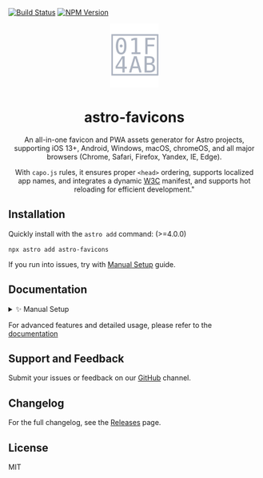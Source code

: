 [![Build Status](https://github.com/ACP-CODE/astro-favicons/actions/workflows/ci.yaml/badge.svg?style=flat-square)](https://github.com/ACP-CODE/astro-favicons/actions/workflows/ci.yaml)
[![NPM Version](https://img.shields.io/npm/v/astro-favicons)](https://www.npmjs.com/package/astro-favicons)

[Why Place Favicons in the Root Directory?]: ./WHY.md

<div align="center">
  
<img height="128" alt="" src="./assets/logo.svg">

# astro-favicons

An all-in-one favicon and PWA assets generator for Astro projects, <br>
supporting iOS 13+, Android, Windows, macOS, chromeOS, and all major browsers (Chrome, Safari, Firefox, Yandex, IE, Edge).

With `capo.js` rules, it ensures proper `<head>` ordering, supports localized app names, and integrates a dynamic [W3C](https://www.w3.org/TR/appmanifest/#x_localized-members) manifest, and supports hot reloading for efficient development."

</div>

## Installation

Quickly install with the `astro add` command: (>=4.0.0)

```shell
npx astro add astro-favicons
```

If you run into issues, try with [Manual Setup](#1-install-and-configure) guide.

## Documentation

<details><summary>✨ Manual Setup</summary>

### 1. Install and Configure

- **Step 1**: To install manually, run:

  ```shell
  npm install astro-svgs
  ```

- **Step 2**: Add the integration to your Astro config file (`astro.config.*`):

```ts
// @ts-check
import { defineConfig } from "astro/config";
import favicons from "astro-favicons";

export default defineConfig({
  integrations: [favicons()],
});
```

- **Step 3**: Place the `favicon.svg` file in the `public` folder:

  ```plaintext
  /
  ├── public/
  │   └── favicon.svg
  ├── src/
  │   └── pages/
  │       └── index.astro
  └── astro.config.mjs
  ```

### 2. Development

Start the server with `npm run dev`, You can access the all generated assets, such as `http://localhost:4321/manifest.webmanifest`.

By default, `astro-favicons` will insert 20 HTML tags into all pages, including the `default404` page:

<details>
<summary><b>Automatically Injected HTML Tags (Localized Support)</b></summary>

```html
<link rel="manifest" href="/manifest.webmanifest" />
<meta name="mobile-web-app-capable" content="yes" />
<meta name="theme-color" media="(prefers-color-scheme: light)" content="#fff" />
<meta name="theme-color" media="(prefers-color-scheme: dark)" content="#000" />
<meta name="application-name" content="Astro Favicons" />
<link rel="apple-touch-icon" sizes="180x180" href="/apple-touch-icon.png" />
<link rel="apple-touch-icon" sizes="180x180" href="/apple-touch-icon-precomposed.png"/>
<link rel="mask-icon" href="/safari-pinned-tab.svg" color="#fff" />
<meta name="apple-mobile-web-app-capable" content="yes" />
<meta name="apple-mobile-web-app-status-bar-style" content="black-translucent"/>
<meta name="apple-mobile-web-app-title" content="Astro Favicons" />
<link rel="icon" type="image/x-icon" href="/favicon.ico" />
<link rel="icon" type="image/png" sizes="16x16" href="/favicon-16x16.png" />
<link rel="icon" type="image/png" sizes="32x32" href="/favicon-32x32.png" />
<link rel="icon" type="image/png" sizes="48x48" href="/favicon-48x48.png" />
<link rel="icon" type="image/svg+xml" href="/favicon.svg" />
<meta name="msapplication-TileColor" content="#fff" />
<meta name="msapplication-TileImage" content="/mstile-144x144.png" />
<meta name="msapplication-config" content="/browserconfig.xml" />
<link rel="yandex-tableau-widget" href="/yandex-browser-manifest.json" />
```

</details>

> - **`Localized`** (requires `name_localized` configuration).
> - **`Capo.js`** rule is enabled by default. If you don't want `<head>` tags to be ordered automatically, you can disable it by setting the relevant option to `false`.

### 3. Build

Build the project by running `npm run build`. By default, 3 files and 16 images will be built through `emitFile` of vite.

<details><summary><b>Build Output: 19 Files</b></summary>

```shell
17:57:14 [vite] dist/yandex-browser-manifest.json       0.15 kB │ gzip: 0.13 kB
17:57:14 [vite] dist/browserconfig.xml                  0.37 kB │ gzip: 0.19 kB
17:57:14 [vite] dist/favicon-16x16.png                  0.38 kB
17:57:14 [vite] dist/manifest.webmanifest               0.56 kB
17:57:14 [vite] dist/favicon-32x32.png                  0.77 kB
17:57:14 [vite] dist/favicon-48x48.png                  1.17 kB
17:57:14 [vite] dist/safari-pinned-tab.svg              1.24 kB │ gzip: 0.57 kB
17:57:14 [vite] dist/favicon.svg                        1.24 kB │ gzip: 0.57 kB
17:57:14 [vite] dist/yandex-browser-50x50.png           1.24 kB
17:57:14 [vite] dist/mstile-70x70.png                   1.76 kB
17:57:14 [vite] dist/mstile-144x144.png                 3.84 kB
17:57:14 [vite] dist/mstile-150x150.png                 3.96 kB
17:57:14 [vite] dist/mstile-310x150.png                 4.26 kB
17:57:14 [vite] dist/apple-touch-icon.png               4.97 kB
17:57:14 [vite] dist/apple-touch-icon-precomposed.png   4.97 kB
17:57:14 [vite] dist/android-chrome-192x192.png         5.00 kB
17:57:14 [vite] dist/mstile-310x310.png                 8.40 kB
17:57:14 [vite] dist/android-chrome-512x512.png        14.99 kB
17:57:14 [vite] dist/favicon.ico                       33.31 kB
```

</details>

> * The output directory is determined by the `output.assetsPrefix` option in the integration configuration.
> * [Why Place Favicons in the Root Directory?]

To generate additional resources, refer to the following configuration. This will output more than 71 assets (3 files, 68 images) and 65 HTML tags during the build process:

```ts
// @ts-check
import { defineConfig } from "astro/config";
import pwaset from "@pwaset/astro";
import { readFile } from "fs/promises";

export default defineConfig({
  i18n: {
    defaultLocale: "zh-CN",
    locales: ["zh-CN", "en", "ar"],
  },
  integrations: [
    favicons({
      input: {
        favicons: ["public/favicon.svg", await readFile("src/assets/pixel.png")], // select best source image by its size
        // Add other platform-specific sources if needed.
      },
      name: "twitter",
      name_localized: {
        "zh-CN": "推特",
        ar: {
          value: "ضحك على نحو نصف مكبوت",
          dir: "rtl",
          lang: "ar",
        },
      },
      short_name: "x",
      manifest: {},
      icons: {
        favicons: true,
        android: true,
        appleIcon: true,
        appleStartup: true,
        windows: true,
        yandex: true,
      },
      pixel_art: true,
      manifestMaskable: false,
      shortcuts: {},
      screenshots: {},
      output: {
        images: true,
        files: true,
        html: true,
        assetPrefix: "/"
      },
      capo: true,
      // ......
    }),
  ],
});
```

> It may look complex, but with with enhanced **JSDoc** support, you'll master it quickly.

</details>

For advanced features and detailed usage, please refer to the [documentation]()

## Support and Feedback

Submit your issues or feedback on our [GitHub](https://github.com/withpwa/astro/issues) channel.

## Changelog

For the full changelog, see the [Releases](https://github.com/ACP-CODE/astro-favicons/releases/) page.

## License

MIT
